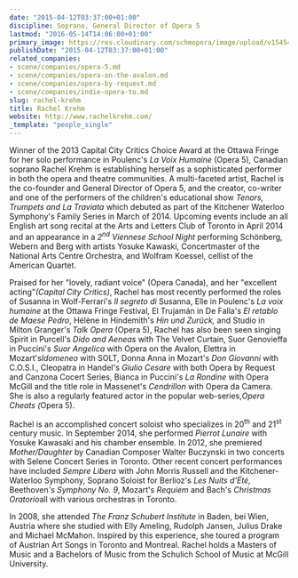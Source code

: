 ```yaml
---
date: "2015-04-12T03:37:00+01:00"
discipline: Soprano, General Director of Opera 5
lastmod: "2016-05-14T14:06:00+01:00"
primary_image: https://res.cloudinary.com/schmopera/image/upload/v1545409169/media/webhook-uploads/1463230990521/2016-05-15---Rachel-Krehm-headshot.jpg.jpg
publishDate: "2015-04-12T03:37:00+01:00"
related_companies:
- scene/companies/opera-5.md
- scene/companies/opera-on-the-avalon.md
- scene/companies/opera-by-request.md
- scene/companies/indie-opera-to.md
slug: rachel-krehm
title: Rachel Krehm
website: http://www.rachelkrehm.com/
_template: "people_single"
---
```


<p>
	Winner of the 2013 Capital City Critics Choice Award at the Ottawa Fringe for her solo performance in Poulenc's <i>La Voix Humaine</i> (Opera 5)<i>, </i>Canadian soprano Rachel Krehm is establishing herself as a sophisticated performer in both the opera and theatre communities. A multi-faceted artist, Rachel is the co-founder and General Director of Opera 5, and the creator, co-writer and one of the performers of the children's educational show <i>Tenors, Trumpets and La Traviata</i> which debuted as part of the Kitchener Waterloo Symphony's Family Series in March of 2014. Upcoming events include an all English art song recital at the Arts and Letters Club of Toronto in April 2014 and an appearance in a <i>2<sup data-redactor-tag="sup">nd</sup> Viennese School Night </i>performing Schönberg, Webern and Berg with artists Yosuke Kawaski, Concertmaster of the National Arts Centre Orchestra, and Wolfram Koessel, cellist of the American Quartet.
</p>
<p>
	Praised for her "lovely, radiant voice" (Opera Canada), and her "excellent acting"<i>(Capital City Critics)</i>, Rachel has most recently performed the roles of Susanna in Wolf-Ferrari's <i>Il segreto di </i>Susanna, Elle in Poulenc's <i>La voix humaine </i>at the Ottawa Fringe Festival<i>, </i>El Trujamán in De Falla's <i>El retablo de Maese Pedro</i>, Hélène in Hindemith's <i>Hin und Zurück, </i>and Studio in Milton Granger's <i>Talk Opera</i> (Opera 5), Rachel has also been seen singing Spirit in<i> </i>Purcell's <i>Dido and Aeneas </i>with The Velvet Curtain, Suor Genovieffa in Puccini's <i>Suor Angelica </i>with Opera on the Avalon, Elettra in Mozart's<i>Idomeneo </i>with SOLT, Donna Anna in Mozart's <i>Don Giovanni </i>with C.O.S.I., Cleopatra in Handel's <i>Giulio Cesare </i>with both Opera by Request and Canzona Cocert Series, Bianca in Puccini's <i>La Rondine </i>with Opera McGill and the title role in Massenet's <i>Cendrillon </i>with Opera da Camera. She is also a regularly featured actor in the popular web-series,<i>Opera Cheats (</i>Opera 5).
</p>
<p>
	Rachel is an accomplished concert soloist who specializes in 20<sup>th</sup> and 21<sup>st</sup> century music. In September 2014, she performed <i>Pierrot Lunaire</i> with Yosuke Kawasaki and his chamber ensemble. In 2012, she premiered <i>Mother/Daughter </i>by Canadian Composer Walter Buczynski in two concerts with Selene Concert Series in Toronto. Other recent concert performances have included <i>Sempre Libera</i> with John Morris Russell and the Kitchener-Waterloo Symphony, Soprano Soloist for Berlioz's <i>Les Nuits d'Été, </i>Beethoven<i>'s Symphony No. 9</i>, Mozart's<i> Requiem</i> and Bach's <i>Christmas Oratorio</i>all with various orchestras in Toronto.
</p>
<p>
	In 2008, she attended <i>The Franz Schubert Institute </i>in Baden, bei Wien, Austria where she studied with Elly Ameling, Rudolph Jansen, Julius Drake and Michael McMahon. Inspired by this experience, she toured a program of Austrian Art Songs in Toronto and Montreal. Rachel holds a Masters of Music and a Bachelors of Music from the Schulich School of Music at McGill University.
</p>
